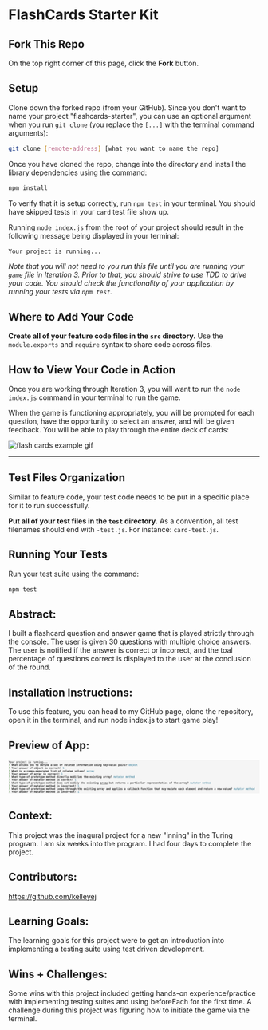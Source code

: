 # FlashCards Starter Kit

## Fork This Repo

On the top right corner of this page, click the **Fork** button.

## Setup

Clone down the forked repo (from your GitHub). Since you don't want to name your project "flashcards-starter", you can use an optional argument when you run `git clone` (you replace the `[...]` with the terminal command arguments):

```bash
git clone [remote-address] [what you want to name the repo]
```

Once you have cloned the repo, change into the directory and install the library dependencies using the command:

```bash
npm install
```

To verify that it is setup correctly, run `npm test` in your terminal. You should have skipped tests in your `card` test file show up.

Running `node index.js` from the root of your project should result in the following message being displayed in your terminal: 

```bash
Your project is running...
```

*Note that you will not need to you run this file until you are running your `game` file in Iteration 3. Prior to that, you should strive to use TDD to drive your code. You should check the functionality of your application by running your tests via `npm test`.*


## Where to Add Your Code

**Create all of your feature code files in the `src` directory.** Use the `module.exports` and `require` syntax to share code across files.

## How to View Your Code in Action

Once you are working through Iteration 3, you will want to run the `node index.js` command in your terminal to run the game.

When the game is functioning appropriately, you will be prompted for each question, have the opportunity to select an answer, and will be given feedback. You will be able to play through the entire deck of cards:

![flash cards example gif](https://media.giphy.com/media/1zkb1q58eTiTH6D7wc/giphy.gif)

---

## Test Files Organization

Similar to feature code, your test code needs to be put in a specific place for it to run successfully.

**Put all of your test files in the `test` directory.** As a convention, all test filenames should end with `-test.js`. For instance: `card-test.js`.

## Running Your Tests

Run your test suite using the command:

```bash
npm test
```

## Abstract:
I built a flashcard question and answer game that is played strictly through the console. The user is given 30 questions with multiple choice answers. The user is notified if the answer is correct or incorrect, and the toal percentage of questions correct is displayed to the user at the conclusion of the round. 

## Installation Instructions:
To use this feature, you can head to my GitHub page, clone the repository, open it in the terminal, and run node index.js to start game play! 

## Preview of App:
![screenshot of flashcard game](FLASHCARD.png)

## Context:
This project was the inagural project for a new "inning" in the Turing program. I am six weeks into the program. I had four days to complete the project. 

## Contributors:
https://github.com/kelleyej

## Learning Goals:
The learning goals for this project were to get an introduction into implementing a testing suite using test driven development. 

## Wins + Challenges: 
Some wins with this project included getting hands-on experience/practice with implementing testing suites and using beforeEach for the first time. A challenge during this project was figuring how to initiate the game via the terminal. 
